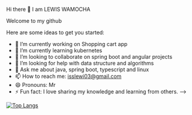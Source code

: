 Hi there 👋 
I am LEWIS WAMOCHA

Welcome to my github

Here are some ideas to get you started:

- 🔭 I’m currently working on Shopping cart app
- 🌱 I’m currently learning kubernetes
- 👯 I’m looking to collaborate on spring boot and angular projects
- 🤔 I’m looking for help with data structure and algorithms
- 💬 Ask me about java, spring boot, typescript and linux
- 📫 How to reach me: isslewi03@gmail.com
- 😄 Pronouns: Mr
- ⚡ Fun fact: I love sharing my knowledge and learning from others.
-->




[![Top Langs](https://github-readme-stats.vercel.app/api/top-langs/?username=lewi01&layout=compact)](https://github.com/anuraghazra/github-readme-stats)
